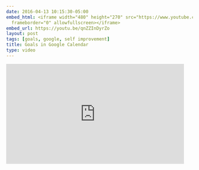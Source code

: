 ```yaml
---
date: 2016-04-13 10:15:30-05:00
embed_html: <iframe width="480" height="270" src="https://www.youtube.com/embed/qnZZInDyrZo?feature=oembed"
  frameborder="0" allowfullscreen></iframe>
embed_url: https://youtu.be/qnZZInDyrZo
layout: post
tags: [goals, google, self improvement]
title: Goals in Google Calendar
type: video
---
```

<iframe width="480" height="270" src="https://www.youtube.com/embed/qnZZInDyrZo?feature=oembed" frameborder="0" allowfullscreen></iframe>

